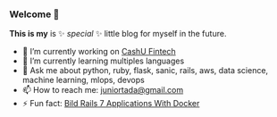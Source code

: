 ### Welcome 👋

**This is my** is ✨ _special_ ✨ little blog for myself in the future.

- 🔭 I’m currently working on [CashU Fintech](https://www.cashu.com.br/)
- 🌱 I’m currently learning multiples languages
- 💬 Ask me about python, ruby, flask, sanic, rails, aws, data science, machine learning, mlops, devops
- 📫 How to reach me: juniortada@gmail.com
- ⚡ Fun fact: [Bild Rails 7 Applications With Docker](https://github.com/juniortada/juniortada/blob/main/posts/build_rails_7_applications_with_docker.md)
